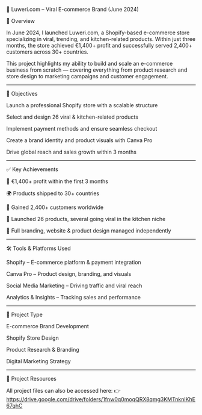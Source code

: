 🛒 Luweri.com – Viral E-commerce Brand (June 2024)

📌 Overview

In June 2024, I launched Luweri.com, a Shopify-based e-commerce store specializing in viral, trending, and kitchen-related products. Within just three months, the store achieved €1,400+ profit and successfully served 2,400+ customers across 30+ countries.

This project highlights my ability to build and scale an e-commerce business from scratch — covering everything from product research and store design to marketing campaigns and customer engagement.

---

🎯 Objectives

Launch a professional Shopify store with a scalable structure

Select and design 26 viral & kitchen-related products

Implement payment methods and ensure seamless checkout

Create a brand identity and product visuals with Canva Pro

Drive global reach and sales growth within 3 months

---

✅ Key Achievements

🚀 €1,400+ profit within the first 3 months

🌍 Products shipped to 30+ countries

👥 Gained 2,400+ customers worldwide

🛒 Launched 26 products, several going viral in the kitchen niche

🎨 Full branding, website & product design managed independently

---

🛠️ Tools & Platforms Used

Shopify – E-commerce platform & payment integration

Canva Pro – Product design, branding, and visuals

Social Media Marketing – Driving traffic and viral reach

Analytics & Insights – Tracking sales and performance

---

📂 Project Type

E-commerce Brand Development

Shopify Store Design

Product Research & Branding

Digital Marketing Strategy

---


🔗 Project Resources

All project files can also be accessed here: 👉 https://drive.google.com/drive/folders/1fnw0q0moqQRX8qmg3KMTnknIKhE67qhC


